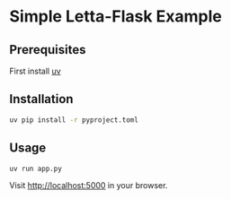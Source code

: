 # Simple Letta-Flask Example

## Prerequisites
First install [uv](https://docs.astral.sh/uv/)

## Installation
```bash
uv pip install -r pyproject.toml
```

## Usage
```bash
uv run app.py
```

Visit [http://localhost:5000](http://localhost:5000) in your browser.